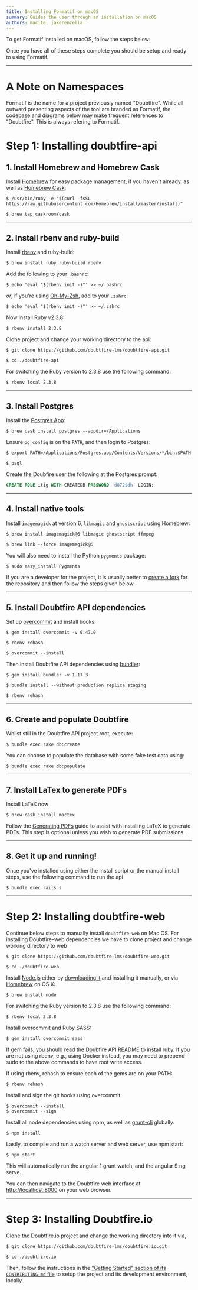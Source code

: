 ```yaml
---
title: Installing Formatif on macOS
summary: Guides the user through an installation on macOS
authors: macite, jakerenzella
---
```


To get Formatif installed on macOS, follow the steps below:

Once you have all of these steps complete you should be setup and ready to using Formatif.

---

# A Note on Namespaces

Formatif is the name for a project previously named "Doubtfire". While all outward presenting aspects of the tool are branded as Formatif, the codebase and diagrams below may make frequent references to "Doubtfire". This is always refering to Formatif.

# Step 1: Installing doubtfire-api

## 1. Install Homebrew and Homebrew Cask

Install [Homebrew](https://brew.sh/) for easy package management, if you haven't already, as well as
[Homebrew Cask](http://caskroom.io):

```shell
$ /usr/bin/ruby -e "$(curl -fsSL https://raw.githubusercontent.com/Homebrew/install/master/install)"

$ brew tap caskroom/cask
```

---

## 2. Install rbenv and ruby-build

Install [rbenv](https://github.com/rbenv/rbenv) and ruby-build:

```shell
$ brew install ruby ruby-build rbenv
```

Add the following to your `.bashrc`:

```shell
$ echo 'eval "$(rbenv init -)"' >> ~/.bashrc
```

_or_, if you're using [Oh-My-Zsh](https://ohmyz.sh/), add to your `.zshrc`:

```shell
$ echo 'eval "$(rbenv init -)"' >> ~/.zshrc
```

Now install Ruby v2.3.8:

```shell
$ rbenv install 2.3.8
```

Clone project and change your working directory to the api:

```shell
$ git clone https://github.com/doubtfire-lms/doubtfire-api.git

$ cd ./doubtfire-api
```

For switching the Ruby version to 2.3.8 use the following command:

```shell
$ rbenv local 2.3.8
```

---

## 3. Install Postgres

Install the [Postgres App](https://postgresapp.com/):

```shell
$ brew cask install postgres --appdir=/Applications
```

Ensure `pg_config` is on the `PATH`, and then login to Postgres:

```shell
$ export PATH=/Applications/Postgres.app/Contents/Versions/*/bin:$PATH

$ psql
```

Create the Doubfire user the following at the Postgres prompt:

```sql
CREATE ROLE itig WITH CREATEDB PASSWORD 'd872$dh' LOGIN;
```

---

## 4. Install native tools

Install `imagemagick` at version 6, `libmagic` and `ghostscript` using Homebrew:

```shell
$ brew install imagemagick@6 libmagic ghostscript ffmpeg

$ brew link --force imagemagick@6
```

You will also need to install the Python `pygments` package:

```shell
$ sudo easy_install Pygments
```

If you are a developer for the project, it is usually better to
[create a fork](https://help.github.com/github/getting-started-with-github/fork-a-repo) for the repository and then
follow the steps given below.

---

## 5. Install Doubtfire API dependencies

Set up [overcommit](https://github.com/sds/overcommit) and install hooks:

```shell
$ gem install overcommit -v 0.47.0

$ rbenv rehash

$ overcommit --install
```

Then install Doubtfire API dependencies using [bundler](https://bundler.io/):

```shell
$ gem install bundler -v 1.17.3

$ bundle install --without production replica staging

$ rbenv rehash
```

---

## 6. Create and populate Doubtfire

Whilst still in the Doubtfire API project root, execute:

```shell
$ bundle exec rake db:create
```

You can choose to populate the database with some fake test data using:

```shell
$ bundle exec rake db:populate
```

---

## 7. Install LaTex to generate PDFs

Install LaTeX now

```shell
$ brew cask install mactex
```

Follow the
[Generating PDFs](<[/doubtfire-lms/doubtfire-api/wiki/Generating-PDFs](https://github.com/doubtfire-lms/doubtfire-api/wiki/Generating-PDFs)>)
guide to assist with installing LaTeX to generate PDFs. This step is optional unless you wish to generate PDF
submissions.

---

## 8. Get it up and running!

Once you've installed using either the install script or the manual install steps, use the following command to run the
api

```shell
$ bundle exec rails s
```

---

# Step 2: Installing doubtfire-web

Continue below steps to manually install `doubtfire-web` on Mac OS. For installing Doubtfire-web dependencies we have to
clone project and change working directory to web

```shell
$ git clone https://github.com/doubtfire-lms/doubtfire-web.git

$ cd ./doubtfire-web
```

Install [Node.js](https://nodejs.org/) either by [downloading it](https://nodejs.org/download/) and installing it
manually, or via [Homebrew](https://brew.sh/) on OS X:

```shell
$ brew install node
```

For switching the Ruby version to 2.3.8 use the following command:

```shell
$ rbenv local 2.3.8
```

Install overcommit and Ruby [SASS](https://sass-lang.com/):

```shell
$ gem install overcommit sass
```

If gem fails, you should read the Doubfire API README to install ruby. If you are not using rbenv, e.g., using Docker
instead, you may need to prepend sudo to the above commands to have root write access.

If using rbenv, rehash to ensure each of the gems are on your PATH:

```shell
$ rbenv rehash
```

Install and sign the git hooks using overcommit:

```shell
$ overcommit --install
$ overcommit --sign
```

Install all node dependencies using npm, as well as [grunt-cli](https://gruntjs.com/using-the-cli) globally:

```shell
$ npm install
```

Lastly, to compile and run a watch server and web server, use npm start:

```shell
$ npm start
```

This will automatically run the angular 1 grunt watch, and the angular 9 ng serve.

You can then navigate to the Doubtfire web interface at [http://localhost:8000](http://localhost:8000/) on your web
browser.

---

# Step 3: Installing Doubtfire.io

Clone the Doubtfire.io project and change the working directory into it via,

```shell
$ git clone https://github.com/doubtfire-lms/doubtfire.io.git

$ cd ./doubtfire.io
```

Then, follow the instructions in the
["Getting Started" section of its `CONTRIBUTING.md` file](https://github.com/doubtfire-lms/doubtfire.io/blob/master/CONTRIBUTING.md#getting-started)
to setup the project and its development environment, locally.
